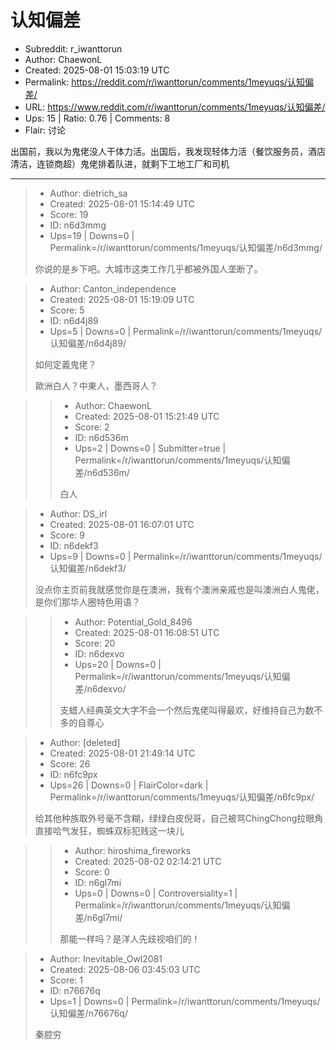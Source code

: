 # 认知偏差

- Subreddit: r_iwanttorun
- Author: ChaewonL
- Created: 2025-08-01 15:03:19 UTC
- Permalink: https://reddit.com/r/iwanttorun/comments/1meyuqs/认知偏差/
- URL: https://www.reddit.com/r/iwanttorun/comments/1meyuqs/认知偏差/
- Ups: 15 | Ratio: 0.76 | Comments: 8
- Flair: 讨论


出国前，我以为鬼佬没人干体力活。出国后，我发现轻体力活（餐饮服务员，酒店清洁，连锁商超）鬼佬排着队进，就剩下工地工厂和司机


---

> - Author: dietrich_sa
> - Created: 2025-08-01 15:14:49 UTC
> - Score: 19
> - ID: n6d3mmg
> - Ups=19 | Downs=0 | Permalink=/r/iwanttorun/comments/1meyuqs/认知偏差/n6d3mmg/
>
> 你说的是乡下吧。大城市这类工作几乎都被外国人垄断了。

> - Author: Canton_independence
> - Created: 2025-08-01 15:19:09 UTC
> - Score: 5
> - ID: n6d4j89
> - Ups=5 | Downs=0 | Permalink=/r/iwanttorun/comments/1meyuqs/认知偏差/n6d4j89/
>
> 如何定義鬼佬？
> 
> 歐洲白人？中東人，墨西哥人？

>> - Author: ChaewonL
>> - Created: 2025-08-01 15:21:49 UTC
>> - Score: 2
>> - ID: n6d536m
>> - Ups=2 | Downs=0 | Submitter=true | Permalink=/r/iwanttorun/comments/1meyuqs/认知偏差/n6d536m/
>>
>> 白人

> - Author: DS_irl
> - Created: 2025-08-01 16:07:01 UTC
> - Score: 9
> - ID: n6dekf3
> - Ups=9 | Downs=0 | Permalink=/r/iwanttorun/comments/1meyuqs/认知偏差/n6dekf3/
>
> 没点你主页前我就感觉你是在澳洲，我有个澳洲亲戚也是叫澳洲白人鬼佬，是你们那华人圈特色用语？

>> - Author: Potential_Gold_8496
>> - Created: 2025-08-01 16:08:51 UTC
>> - Score: 20
>> - ID: n6dexvo
>> - Ups=20 | Downs=0 | Permalink=/r/iwanttorun/comments/1meyuqs/认知偏差/n6dexvo/
>>
>> 支蜡人经典英文大字不会一个然后鬼佬叫得最欢，好维持自己为数不多的自尊心

> - Author: [deleted]
> - Created: 2025-08-01 21:49:14 UTC
> - Score: 26
> - ID: n6fc9px
> - Ups=26 | Downs=0 | FlairColor=dark | Permalink=/r/iwanttorun/comments/1meyuqs/认知偏差/n6fc9px/
>
> 给其他种族取外号毫不含糊，绿绿白皮倪哥，自己被骂ChingChong拉眼角直接哈气发狂，蜘蛛双标犯贱这一块儿

>> - Author: hiroshima_fireworks
>> - Created: 2025-08-02 02:14:21 UTC
>> - Score: 0
>> - ID: n6gl7mi
>> - Ups=0 | Downs=0 | Controversiality=1 | Permalink=/r/iwanttorun/comments/1meyuqs/认知偏差/n6gl7mi/
>>
>> 那能一样吗？是洋人先歧视咱们的！

> - Author: Inevitable_Owl2081
> - Created: 2025-08-06 03:45:03 UTC
> - Score: 1
> - ID: n76676q
> - Ups=1 | Downs=0 | Permalink=/r/iwanttorun/comments/1meyuqs/认知偏差/n76676q/
>
> 秦腔穷
